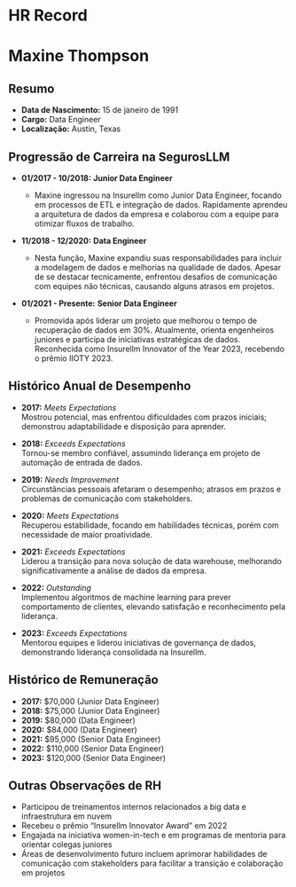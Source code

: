 # HR Record

# Maxine Thompson

## Resumo
- **Data de Nascimento:** 15 de janeiro de 1991  
- **Cargo:** Data Engineer  
- **Localização:** Austin, Texas  

## Progressão de Carreira na SegurosLLM
- **01/2017 - 10/2018:** **Junior Data Engineer**  
  * Maxine ingressou na Insurellm como Junior Data Engineer, focando em processos de ETL e integração de dados. Rapidamente aprendeu a arquitetura de dados da empresa e colaborou com a equipe para otimizar fluxos de trabalho.  

- **11/2018 - 12/2020:** **Data Engineer**  
  * Nesta função, Maxine expandiu suas responsabilidades para incluir a modelagem de dados e melhorias na qualidade de dados. Apesar de se destacar tecnicamente, enfrentou desafios de comunicação com equipes não técnicas, causando alguns atrasos em projetos.  

- **01/2021 - Presente:** **Senior Data Engineer**  
  * Promovida após liderar um projeto que melhorou o tempo de recuperação de dados em 30%. Atualmente, orienta engenheiros juniores e participa de iniciativas estratégicas de dados. Reconhecida como Insurellm Innovator of the Year 2023, recebendo o prêmio IIOTY 2023.  

## Histórico Anual de Desempenho
- **2017:** *Meets Expectations*  
  Mostrou potencial, mas enfrentou dificuldades com prazos iniciais; demonstrou adaptabilidade e disposição para aprender.  

- **2018:** *Exceeds Expectations*  
  Tornou-se membro confiável, assumindo liderança em projeto de automação de entrada de dados.  

- **2019:** *Needs Improvement*  
  Circunstâncias pessoais afetaram o desempenho; atrasos em prazos e problemas de comunicação com stakeholders.  

- **2020:** *Meets Expectations*  
  Recuperou estabilidade, focando em habilidades técnicas, porém com necessidade de maior proatividade.  

- **2021:** *Exceeds Expectations*  
  Liderou a transição para nova solução de data warehouse, melhorando significativamente a análise de dados da empresa.  

- **2022:** *Outstanding*  
  Implementou algoritmos de machine learning para prever comportamento de clientes, elevando satisfação e reconhecimento pela liderança.  

- **2023:** *Exceeds Expectations*  
  Mentorou equipes e liderou iniciativas de governança de dados, demonstrando liderança consolidada na Insurellm.  

## Histórico de Remuneração
- **2017:** $70,000 (Junior Data Engineer)  
- **2018:** $75,000 (Junior Data Engineer)  
- **2019:** $80,000 (Data Engineer)  
- **2020:** $84,000 (Data Engineer)  
- **2021:** $95,000 (Senior Data Engineer)  
- **2022:** $110,000 (Senior Data Engineer)  
- **2023:** $120,000 (Senior Data Engineer)  

## Outras Observações de RH
- Participou de treinamentos internos relacionados a big data e infraestrutura em nuvem  
- Recebeu o prêmio “Insurellm Innovator Award” em 2022  
- Engajada na iniciativa women-in-tech e em programas de mentoria para orientar colegas juniores  
- Áreas de desenvolvimento futuro incluem aprimorar habilidades de comunicação com stakeholders para facilitar a transição e colaboração em projetos
